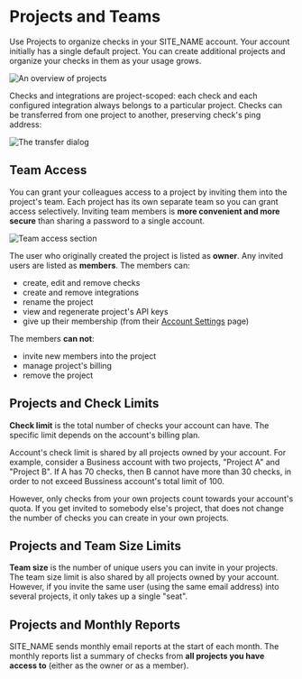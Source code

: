 # Projects and Teams

Use Projects to organize checks in your SITE_NAME account. Your account initially
has a single default project. You can create additional projects and organize
your checks in them as your usage grows.

![An overview of projects](IMG_URL/projects.png)

Checks and integrations are project-scoped: each check and each configured
integration always belongs to a particular project. Checks can be transferred
from one project to another, preserving check's ping address:

![The transfer dialog](IMG_URL/transfer_check.png)

## Team Access

You can grant your colleagues access to a project by inviting them into
the project's team. Each project has its own separate team so you can grant access
selectively. Inviting team members is **more convenient and more
secure** than sharing a password to a single account.

![Team access section](IMG_URL/team_access.png)

The user who originally created the project is listed as **owner**. Any invited users
are listed as **members**. The members can:

* create, edit and remove checks
* create and remove integrations
* rename the project
* view and regenerate project's API keys
* give up their membership
(from their [Account Settings](../../accounts/profile) page)

The members **can not**:

* invite new members into the project
* manage project's billing
* remove the project

## Projects and Check Limits

**Check limit** is the total number of checks your account can have. The specific
limit depends on the account's billing plan.

Account's check limit is shared by all projects owned by your account.
For example, consider a Business account with two projects,
"Project A" and "Project B". If A has 70 checks, then B cannot have more than
30 checks, in order to not exceed Bussiness account's total limit of 100.

However, only checks from your own projects count towards your account's
quota. If you get invited to somebody else's project, that does not change
the number of checks you can create in your own projects.

## Projects and Team Size Limits

**Team size** is the number of unique users you can invite in your projects.
The team size limit is also shared by all projects owned by your account.
However, if you invite the same user (using the same email address) into several
projects, it only takes up a single "seat".

## Projects and Monthly Reports

SITE_NAME sends monthly email reports at the
start of each month. The monthly reports list a summary of checks from
**all projects you have access to** (either as the owner or as a member).
